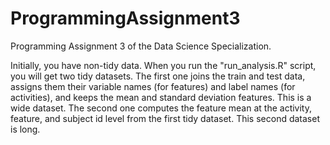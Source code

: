# ProgrammingAssignment3
Programming Assignment 3 of the Data Science Specialization.

Initially, you have non-tidy data. When you run the "run_analysis.R" script, you will get two tidy datasets. 
The first one joins the train and test data, assigns them their variable names (for features) and label names (for activities), and keeps the mean and standard deviation features. This is a wide dataset.
The second one computes the feature mean at the activity, feature, and subject id level from the first tidy dataset. This second dataset is long.
